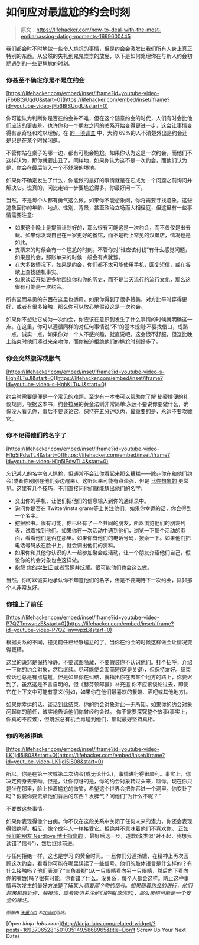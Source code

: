 # 如何应对最尴尬的约会时刻

> 原文：<https://lifehacker.com/how-to-deal-with-the-most-embarrassing-dating-moments-1699600445>

我们都会时不时地做一些令人尴尬的事情，但是约会会激发出我们所有人身上真正特别的东西。从公然的失礼到鬼鬼祟祟的放屁，以下是如何处理你在与新人约会初期遇到的一些更尴尬的时刻。



### 你甚至不确定你是不是在约会

 [https://lifehacker.com/embed/inset/iframe?id=youtube-video-jFb6BtSUqdU&start=0](https://lifehacker.com/embed/inset/iframe?id=youtube-video-jFb6BtSUqdU&start=0) 

你可能认为判断你是否在约会并不难，但在这个随意约会的时代，人们有时会比他们应该的更害羞。也许你和一个朋友之间的关系开始变得更进一步，这会让事情变得有点奇怪和难以理解。在 [的一项调查](http://www.usatoday.com/story/news/nation/2014/01/21/date-hangout-relationships/4397601/) 中，大约 69%的人不清楚外出是约会还是只是在某个时候闲逛。

不管你站在桌子的哪一边，都有可能会尴尬。如果你认为这是一次约会，而他们不这样认为，那你就要出丑了。同样地，如果你认为这不是一次约会，而他们认为是，你会在最后陷入一个不舒服的境地。

如果你不确定发生了什么，你能做的最好的事情就是在它成为一个问题之前询问并解决它。说真的，问比走错一步要尴尬得多。你最好问一下。

当然，不是每个人都有勇气这么做。如果你不能想象问，你将需要寻找迹象。这些迹象因你的年龄、地点、性别、背景，甚至政治立场而大相径庭，但这里有一些事情需要注意:

*   如果这个晚上是提前计划好的，那么很有可能这是一次约会，而不仅仅是出去玩。如果你发现自己在一家更好的餐馆，而不是街上常见的汉堡店，情况也是如此。
*   支票来的时候会有一个尴尬的时刻。不管你对“谁应该付钱”有什么感觉问题，如果是约会，那账单来的时候一般会有点犹豫。
*   在大多数情况下，如果是约会，你们都不太可能使用手机，回复短信，或在谷歌上查找随机事实。
*   如果谈话开始更多地围绕你和你的历史，而不是当天流行的流行文化，那么这很有可能是一次约会。

所有显而易见的东西在这里也适用。如果你得到了很多赞美，对方比平时穿得更好，或者有很多接触，那么你可以放心地假设这是一次约会。

如果你不想让它成为一次约会，你应该在意识到发生了什么事情的时候就明确这一点。在这里，你可以遵循同样的对任何事情说“不”的基本规则:不要找借口，成熟一点，诚实一点。如果你对一个人不感兴趣，就直说吧。这会很不舒服，但这比晚上结束时他们凑过来亲吻你，而你被迫拒绝他们的尴尬时刻好多了。

### 你会突然腹泻或胀气

 [https://lifehacker.com/embed/inset/iframe?id=youtube-video-s-HqhKLTuJI&start=0](https://lifehacker.com/embed/inset/iframe?id=youtube-video-s-HqhKLTuJI&start=0) 

约会时需要便便是一个常见的难题，至少有一本书可以帮助你了解 秘密排便的礼仪规则。根据这本书，约会拉屎的黄金法则非常简单:永远不要说你要做什么，确保没人看见你，事后不要谈论它，保持在五分钟以内，最重要的是，永远不要吹嘘它。

### 你不记得他们的名字了

 [https://lifehacker.com/embed/inset/iframe?id=youtube-video-H1g5iPdwTL4&start=0](https://lifehacker.com/embed/inset/iframe?id=youtube-video-H1g5iPdwTL4&start=0) 

忘记某人的名字令人尴尬，但通常不会让你看起来那么糟糕——除非你在和他们约会(或者你刚刚在他们旁边醒来)。这听起来可能有点牵强，但是 [比你想象的](https://xkcd.com/302/) 更常见。这里有几个技巧，不用直接问他们就能猜出他们的名字:

*   交出你的手机，让他们把他们的信息输入到你的通讯录中。
*   询问你是否在 Twitter/insta gram/等上关注他们。如果你幸运的话，你会得到一个名字。
*   挖掘脸书。很有可能，你已经有了一个共同的朋友，所以浏览他们的朋友列表，试着找到他们。如果你在一次活动中遇到他们，浏览一下那个活动的页面，看看他们是否在那里。如果你有他们的电话号码，搜索一下。如果他们把电话号码放在脸书上，就会调出他们的资料。
*   如果你和其他你认识的人一起参加聚会或活动，让一个朋友介绍他们自己，假设你的约会对象也会这样做。
*   抱怨 [你的学生证](https://www.youtube.com/watch?v=i5ZSvlRPZKc) 或者驾照并炫耀。很可能他们也会这么做。

当然，你可以诚实地承认你不知道他们的名字，但是不要期待下一次约会，除非那个人非常友好。

### 你撞上了前任

 [https://lifehacker.com/embed/inset/iframe?id=youtube-video-P7QZTmwvpzE&start=0](https://lifehacker.com/embed/inset/iframe?id=youtube-video-P7QZTmwvpzE&start=0) 

根据关系的不同，撞见前任已经够尴尬的了。当你在约会的时候这样做会让情况变得更糟。

这里的诀窍是保持冷静。不要试图隐藏，不要假装你不认识他们。打个招呼，介绍一下你的约会对象，然后继续。尽可能使会面简短(这是关键)，但保持友好。结束谈话也总是有点尴尬，但是如果你在纠结，就指出你在去某个地方的路上，你要迟到了。虽然这是不言自明的，但《赫芬顿邮报》补充道 你不应该谈论过去，即使它在上下文中可能有意义(例如，如果你在他们最喜欢的餐馆、酒吧或其他地方)。

如果你幸运的话，谈话到此结束，你的约会对象对此一无所知。如果你的约会对象问起你的前任，诚实地告诉他们你曾经约会过。 你不需要深究整个故事(事实上，你真的不应该)，但既然总有机会再碰到他们，那就最好坚持真相。

### **你的吻被拒绝**

 [https://lifehacker.com/embed/inset/iframe?id=youtube-video-LK1jdI5i808&start=0](https://lifehacker.com/embed/inset/iframe?id=youtube-video-LK1jdI5i808&start=0) 

所以，你是在第一次或第二次约会(或无论什么)，事情进行得很顺利。事实上，你决定俯身去亲吻。但是，让你惊讶的是，你的约会对象转过头来，嘘你。现在你只是坐在那里，脸上挂着尴尬的微笑，希望这个世界会把你吞进一个洞里。你变卦了吗？假装你要去拿他们背后的东西？发脾气？问他们“为什么不呢？”

不要做这些事情。

如果你表现得像个白痴，你不仅在这段关系中关闭了任何未来的潜力，你还会表现得很绝望。相反，像个成年人一样接受它。拒绝并不意味着他们不喜欢你。 [正如我们的朋友 Nerdlove 博士指出的](http://www.doctornerdlove.com/2012/07/when-to-kiss/all/1/) ，最好后退一步，道歉(说类似“对不起，我想我读错了信号”)，然后继续前进。

与任何拒绝一样，这也是学习 的黄金时间。一旦你们分道扬镳，在精神上再次回顾这次约会，看看你可能在哪里误读了一些信号。他们的肢体语言是什么样的？有什么接触吗？他们表演了“三角凝视”(从一只眼睛看向另一只眼睛，然后向下看向你的嘴唇)吗？很有可能，你看错了什么。没关系，每个人都会这样。防止这种事情再次发生的最好方法是了解某人*想要那个吻的信号。如果随着约会的进行，他们越来越靠近你，触摸你，或者密切关注他们的嘴(或你的)，那么亲吻可能是一个安全的赌注。*

<small>*图像由*</small> [<small>*矢量 pro*</small>](http://www.shutterstock.com/pic-201281834/stock-vector-date-dinner.html) <small>*和*</small>[<small>*zmiter*</small>](http://www.shutterstock.com/pic-213081883/stock-vector-flat-illustration-of-tall-witch-hat-on-abstract-orange-background-vector-witch-hat-happy.html)<small>*组成。*</small>

[Open *kinja-labs.com*](http://kinja-labs.com/related-widget/?posts=1693706528,1501035149,5868965&title=Don't Screw Up Your Next Date)